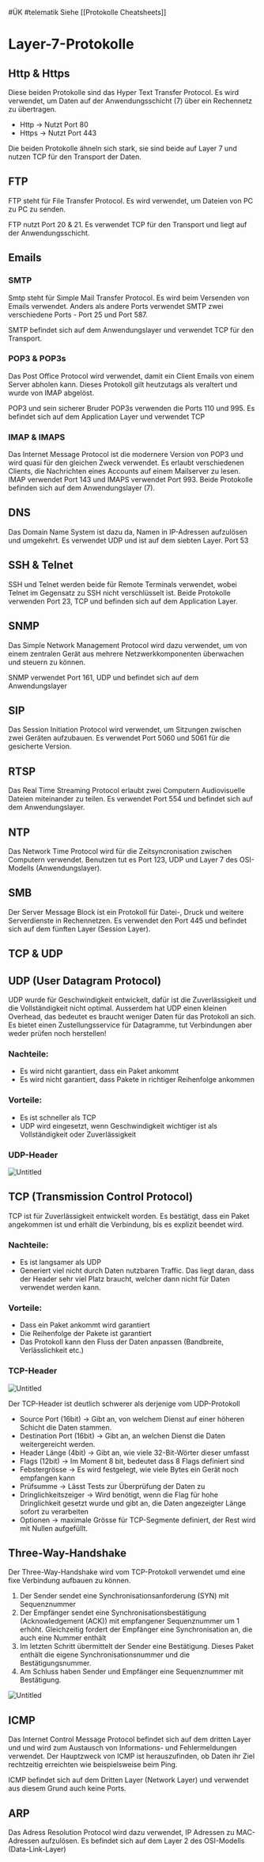 #ÜK
#telematik 
Siehe [[Protokolle Cheatsheets]]
# Layer-7-Protokolle

## Http & Https

Diese beiden Protokolle sind das Hyper Text Transfer Protocol. Es wird verwendet, um Daten auf der Anwendungsschicht (7) über ein Rechennetz zu übertragen.

- Http → Nutzt Port 80
- Https → Nutzt Port 443

Die beiden Protokolle ähneln sich stark, sie sind beide auf Layer 7 und nutzen TCP für den Transport der Daten.

## FTP

FTP steht für File Transfer Protocol. Es wird verwendet, um Dateien von PC zu PC zu senden. 

FTP nutzt Port 20 & 21. Es verwendet TCP für den Transport und liegt auf der Anwendungsschicht.

## Emails

### SMTP

Smtp steht für Simple Mail Transfer Protocol. Es wird beim Versenden von Emails verwendet. Anders als andere Ports verwendet SMTP zwei verschiedene Ports - Port 25 und Port 587.

SMTP befindet sich auf dem Anwendungslayer und verwendet TCP für den Transport.

### POP3 & POP3s

Das Post Office Protocol wird verwendet, damit ein Client Emails von einem Server abholen kann. Dieses Protokoll gilt heutzutags als veraltert und wurde von IMAP abgelöst.

POP3 und sein sicherer Bruder POP3s verwenden die Ports 110 und 995. Es befindet sich auf dem Application Layer und verwendet TCP

### IMAP & IMAPS

Das Internet Message Protocol ist die modernere Version von POP3 und wird quasi für den gleichen Zweck verwendet. Es erlaubt verschiedenen Clients, die Nachrichten eines Accounts auf einem Mailserver zu lesen. IMAP verwendet Port 143 und IMAPS verwendet Port 993. Beide Protokolle befinden sich auf dem Anwendungslayer (7).

## DNS

Das Domain Name System ist dazu da, Namen in IP-Adressen aufzulösen und umgekehrt. Es verwendet UDP und ist auf dem siebten Layer. Port 53

## SSH & Telnet

SSH und Telnet werden beide für Remote Terminals verwendet, wobei Telnet im Gegensatz zu SSH nicht verschlüsselt ist. Beide Protokolle verwenden Port 23, TCP und befinden sich auf dem Application Layer.

## SNMP

Das Simple Network Management Protocol wird dazu verwendet, um von einem zentralen Gerät aus mehrere Netzwerkkomponenten überwachen und steuern zu können.

SNMP verwendet Port 161, UDP und befindet sich auf dem Anwendungslayer

## SIP

Das Session Initiation Protocol wird verwendet, um Sitzungen zwischen zwei Geräten aufzubauen. Es verwendet Port 5060 und 5061 für die gesicherte Version.

## RTSP

Das Real Time Streaming Protocol erlaubt zwei Computern Audiovisuelle Dateien miteinander zu teilen. Es verwendet Port 554 und befindet sich auf dem Anwendungslayer.

## NTP

Das Network Time Protocol wird für die Zeitsyncronisation zwischen Computern verwendet. Benutzen tut es Port 123, UDP und Layer 7 des OSI-Modells (Anwendungslayer).

## SMB

Der Server Message Block ist ein Protokoll für Datei-, Druck und weitere Serverdienste in Rechennetzen. Es verwendet den Port 445 und befindet sich auf dem fünften Layer (Session Layer).

## TCP & UDP

## UDP (User Datagram Protocol)

UDP wurde für Geschwindigkeit entwickelt, dafür ist die Zuverlässigkeit und die Vollständigkeit nicht optimal. Ausserdem hat UDP einen kleinen Overhead, das bedeutet es braucht weniger Daten für das Protokoll an sich. Es bietet einen Zustellungsservice für Datagramme, tut Verbindungen aber weder prüfen noch herstellen!

### Nachteile:

- Es wird nicht garantiert, dass ein Paket ankommt
- Es wird nicht garantiert, dass Pakete in richtiger Reihenfolge ankommen

### Vorteile:

- Es ist schneller als TCP
- UDP wird eingesetzt, wenn Geschwindigkeit wichtiger ist als Vollständigkeit oder Zuverlässigkeit

### UDP-Header

![Untitled](Untitled%201%205.png)

## TCP (Transmission Control Protocol)

TCP ist für Zuverlässigkeit entwickelt worden. Es bestätigt, dass ein Paket angekommen ist und erhält die Verbindung, bis es explizit beendet wird.

### Nachteile:

- Es ist langsamer als UDP
- Generiert viel nicht durch Daten nutzbaren Traffic. Das liegt daran, dass der Header sehr viel Platz braucht, welcher dann nicht für Daten verwendet werden kann.

### Vorteile:

- Dass ein Paket ankommt wird garantiert
- Die Reihenfolge der Pakete ist garantiert
- Das Protokoll kann den Fluss der Daten anpassen (Bandbreite, Verlässlichkeit etc.)

### TCP-Header

![Untitled](ÜK/ÜK%20-%20Telematik/Fotos%20&%20PDFs/Untitled%202%201.png)

Der TCP-Header ist deutlich schwerer als derjenige vom UDP-Protokoll

- Source Port (16bit) → Gibt an, von welchem Dienst auf einer höheren Schicht die Daten stammen.
- Destination Port (16bit) → Gibt an, an welchen Dienst die Daten weitergereicht werden.
- Header Länge (4bit) → Gibt an, wie viele 32-Bit-Wörter dieser umfasst
- Flags (12bit) → Im Moment 8 bit, bedeutet dass 8 Flags definiert sind
- Febstergrösse → Es wird festgelegt, wie viele Bytes ein Gerät noch empfangen kann
- Prüfsumme → Lässt Tests zur Überprüfung der Daten zu
- Dringlichkeitszeiger → Wird benötigt, wenn die Flag für hohe Dringlichkeit gesetzt wurde und gibt an, die Daten angezeigter Länge sofort zu verarbeiten
- Optionen → maximale Grösse für TCP-Segmente definiert, der Rest wird mit Nullen aufgefüllt.

## Three-Way-Handshake

Der Three-Way-Handshake wird vom TCP-Protokoll verwendet umd eine fixe Verbindung aufbauen zu können.

1. Der Sender sendet eine Synchronisationsanforderung (SYN) mit Sequenznummer
2. Der Empfänger sendet eine Synchronisationsbestätigung (Acknowledgement (ACK)) mit empfangener Sequenznummer um 1 erhöht. Gleichzeitig fordert der Empfänger eine Synchronisation an, die auch eine Nummer enthält
3. Im letzten Schritt übermittelt der Sender eine Bestätigung. Dieses Paket enthält die eigene Synchronisationsnummer und die Bestätigungsnummer.
4. Am Schluss haben Sender und Empfänger eine Sequenznummer mit Bestätigung.

![Untitled](ÜK/ÜK%20-%20Telematik/Fotos%20&%20PDFs/Untitled%203%201.png)

## ICMP

Das Internet Control Message Protocol befindet sich auf dem dritten Layer und und wird zum Austausch von Informations- und Fehlermeldungen verwendet. Der Hauptzweck von ICMP ist herauszufinden, ob Daten ihr Ziel rechtzeitig erreichten wie beispielsweise beim Ping.

ICMP befindet sich auf dem Dritten Layer (Network Layer) und verwendet aus diesem Grund auch keine Ports. 

## ARP

Das Adress Resolution Protocol wird dazu verwendet, IP Adressen zu MAC-Adressen aufzulösen. Es befindet sich auf dem Layer 2 des OSI-Modells (Data-Link-Layer)